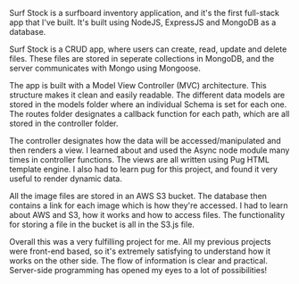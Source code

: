 Surf Stock is a surfboard inventory application, and it's the first full-stack app that I've built. It's built using NodeJS, ExpressJS and MongoDB as a database.

Surf Stock is a CRUD app, where users can create, read, update and delete files. These files are stored in seperate collections in MongoDB, and the server communicates with Mongo using Mongoose.

The app is built with a Model View Controller (MVC) architecture. This structure makes it clean and easily readable. The different data models are stored in the models folder where an individual Schema is set for each one. The routes folder designates a callback function for each path, which are all stored in the controller folder.

The controller designates how the data will be accessed/manipulated and then renders a view. I learned about and used the Async node module many times in controller functions. The views are all written using Pug HTML template engine. I also had to learn pug for this project, and found it very useful to render dynamic data.

All the image files are stored in an AWS S3 bucket. The database then contains a link for each image which is how they're accessed. I had to learn about AWS and S3, how it works and how to access files. The functionality for storing a file in the bucket is all in the S3.js file.

Overall this was a very fulfilling project for me. All my previous projects were front-end based, so it's extremely satisfying to understand how it works on the other side. The flow of information is clear and practical. Server-side programming has opened my eyes to a lot of possibilities!



